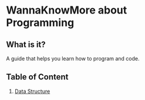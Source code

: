 # WannaKnowMore about Programming

## What is it?
A guide that helps you learn how to program and code.

## Table of Content
1. [Data Structure](./data-structure.md)

